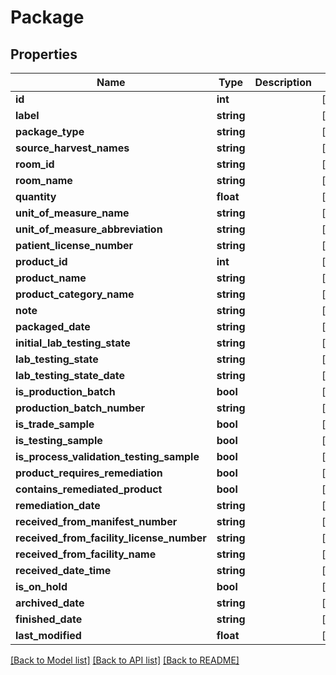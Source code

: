 # Package

## Properties
Name | Type | Description | Notes
------------ | ------------- | ------------- | -------------
**id** | **int** |  | [optional] 
**label** | **string** |  | [optional] 
**package_type** | **string** |  | [optional] 
**source_harvest_names** | **string** |  | [optional] 
**room_id** | **string** |  | [optional] 
**room_name** | **string** |  | [optional] 
**quantity** | **float** |  | [optional] 
**unit_of_measure_name** | **string** |  | [optional] 
**unit_of_measure_abbreviation** | **string** |  | [optional] 
**patient_license_number** | **string** |  | [optional] 
**product_id** | **int** |  | [optional] 
**product_name** | **string** |  | [optional] 
**product_category_name** | **string** |  | [optional] 
**note** | **string** |  | [optional] 
**packaged_date** | **string** |  | [optional] 
**initial_lab_testing_state** | **string** |  | [optional] 
**lab_testing_state** | **string** |  | [optional] 
**lab_testing_state_date** | **string** |  | [optional] 
**is_production_batch** | **bool** |  | [optional] 
**production_batch_number** | **string** |  | [optional] 
**is_trade_sample** | **bool** |  | [optional] 
**is_testing_sample** | **bool** |  | [optional] 
**is_process_validation_testing_sample** | **bool** |  | [optional] 
**product_requires_remediation** | **bool** |  | [optional] 
**contains_remediated_product** | **bool** |  | [optional] 
**remediation_date** | **string** |  | [optional] 
**received_from_manifest_number** | **string** |  | [optional] 
**received_from_facility_license_number** | **string** |  | [optional] 
**received_from_facility_name** | **string** |  | [optional] 
**received_date_time** | **string** |  | [optional] 
**is_on_hold** | **bool** |  | [optional] 
**archived_date** | **string** |  | [optional] 
**finished_date** | **string** |  | [optional] 
**last_modified** | **float** |  | [optional] 

[[Back to Model list]](../../README.md#documentation-for-models) [[Back to API list]](../../README.md#documentation-for-api-endpoints) [[Back to README]](../../README.md)

